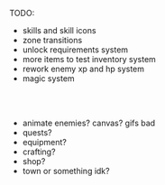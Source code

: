 TODO:

-   skills and skill icons
-   zone transitions
-   unlock requirements system
-   more items to test inventory system
-   rework enemy xp and hp system
-   magic system

<br><br>

-   animate enemies? canvas? gifs bad
-   quests?
-   equipment?
-   crafting?
-   shop?
-   town or something idk?

